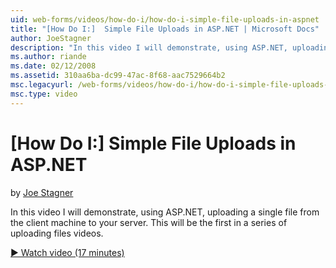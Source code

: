 ```yaml
---
uid: web-forms/videos/how-do-i/how-do-i-simple-file-uploads-in-aspnet
title: "[How Do I:]  Simple File Uploads in ASP.NET | Microsoft Docs"
author: JoeStagner
description: "In this video I will demonstrate, using ASP.NET, uploading a single file from the client machine to your server. This will be the first in a series of upload..."
ms.author: riande
ms.date: 02/12/2008
ms.assetid: 310aa6ba-dc99-47ac-8f68-aac7529664b2
msc.legacyurl: /web-forms/videos/how-do-i/how-do-i-simple-file-uploads-in-aspnet
msc.type: video
---
```

[How Do I:]  Simple File Uploads in ASP.NET
====================
by [Joe Stagner](https://github.com/JoeStagner)

In this video I will demonstrate, using ASP.NET, uploading a single file from the client machine to your server. This will be the first in a series of uploading files videos.

[&#9654; Watch video (17 minutes)](https://channel9.msdn.com/Blogs/ASP-NET-Site-Videos/how-do-i-simple-file-uploads-in-aspnet)
